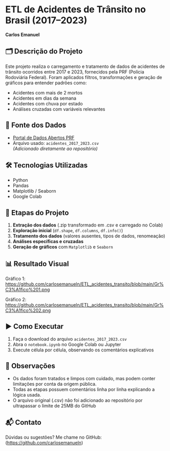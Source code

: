 # ETL de Acidentes de Trânsito no Brasil (2017–2023)

**Carlos Emanuel**

## 🗂️ Descrição do Projeto

Este projeto realiza o carregamento e tratamento de dados de acidentes de trânsito ocorridos entre 2017 e 2023, fornecidos pela PRF (Polícia Rodoviária Federal). Foram aplicados filtros, transformações e geração de gráficos para entender padrões como:

- Acidentes com mais de 2 mortos
- Acidentes em dias da semana
- Acidentes com chuva por estado
- Análises cruzadas com variáveis relevantes


## 🔗 Fonte dos Dados

- [Portal de Dados Abertos PRF](https://www.gov.br/prf/pt-br/acesso-a-informacao/dados-abertos)
- Arquivo usado: `acidentes_2017_2023.csv`  
*(Adicionado diretamente ao repositório)*


## 🛠️ Tecnologias Utilizadas

- Python
- Pandas
- Matplotlib / Seaborn
- Google Colab


## 🧪 Etapas do Projeto

1. **Extração dos dados** (.zip transformado em .csv e carregado no Colab)
2. **Exploração inicial** (`df.shape`, `df.columns`, `df.info()`)
3. **Tratamento dos dados** (valores ausentes, tipos de dados, renomeação)
4. **Análises específicas e cruzadas**
5. **Geração de gráficos** com `Matplotlib` e `Seaborn`


## 📊 Resultado Visual
Gráfico 1: https://github.com/carlosemanueln/ETL_acidentes_transito/blob/main/Gr%C3%A1fico%201.png

Gráfico 2: https://github.com/carlosemanueln/ETL_acidentes_transito/blob/main/Gr%C3%A1fico%202.png

## ▶️ Como Executar

1. Faça o download do arquivo `acidentes_2017_2023.csv`
2. Abra o `notebook.ipynb` no Google Colab ou Jupyter
3. Execute célula por célula, observando os comentários explicativos


## 📝 Observações

- Os dados foram tratados e limpos com cuidado, mas podem conter limitações por conta da origem pública.
- Todas as etapas possuem comentários linha por linha explicando a lógica usada.
- O arquivo original (.csv) não foi adicionado ao repositório por ultrapassar o limite de 25MB do GitHub

## 📬 Contato

Dúvidas ou sugestões? Me chame no GitHub:(https://github.com/carlosemanueln)
